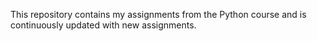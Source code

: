 This repository contains my assignments from the Python course and is continuously updated with new assignments.
